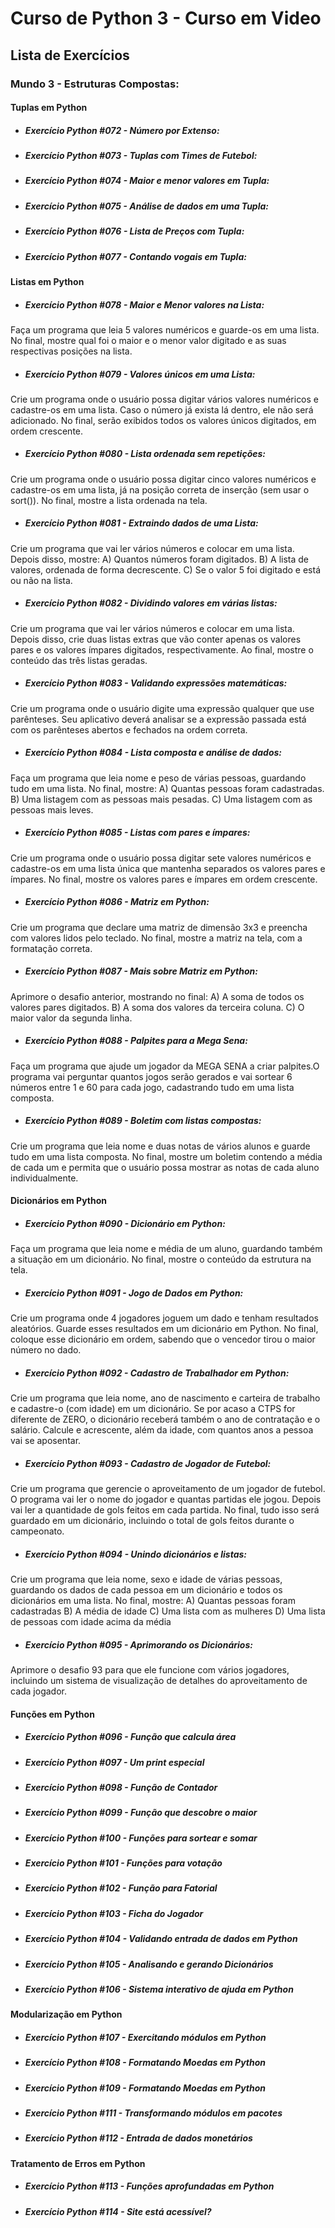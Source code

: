 # Curso de Python 3 - Curso em Video
## Lista de Exercícios

### Mundo 3 - Estruturas Compostas:

#### Tuplas em Python

- ##### Exercício Python #072 - Número por Extenso:

- ##### Exercício Python #073 - Tuplas com Times de Futebol:

- ##### Exercício Python #074 - Maior e menor valores em Tupla:

- ##### Exercício Python #075 - Análise de dados em uma Tupla:

- ##### Exercício Python #076 - Lista de Preços com Tupla:

- ##### Exercício Python #077 - Contando vogais em Tupla:

#### Listas em Python

- ##### Exercício Python #078 - Maior e Menor valores na Lista:
Faça um programa que leia 5 valores numéricos e guarde-os em uma lista. No final, mostre qual foi o maior e o menor valor digitado e as suas respectivas posições na lista. 
- ##### Exercício Python #079 - Valores únicos em uma Lista:
Crie um programa onde o usuário possa digitar vários valores numéricos e cadastre-os em uma lista. Caso o número já exista lá dentro, ele não será adicionado. No final, serão exibidos todos os valores únicos digitados, em ordem crescente. 
- ##### Exercício Python #080 - Lista ordenada sem repetições:
Crie um programa onde o usuário possa digitar cinco valores numéricos e cadastre-os em uma lista, já na posição correta de inserção (sem usar o sort()). No final, mostre a lista ordenada na tela.
- ##### Exercício Python #081 - Extraindo dados de uma Lista:
Crie um programa que vai ler vários números e colocar em uma lista. Depois disso, mostre:
A) Quantos números foram digitados.
B) A lista de valores, ordenada de forma decrescente.
C) Se o valor 5 foi digitado e está ou não na lista.
- ##### Exercício Python #082 - Dividindo valores em várias listas:
Crie um programa que vai ler vários números e colocar em uma lista. Depois disso, crie duas listas extras que vão conter apenas os valores pares e os valores ímpares digitados, respectivamente. Ao final, mostre o conteúdo das três listas geradas.
- ##### Exercício Python #083 - Validando expressões matemáticas:
Crie um programa onde o usuário digite uma expressão qualquer que use parênteses. Seu aplicativo deverá analisar se a expressão passada está com os parênteses abertos e fechados na ordem correta.
- ##### Exercício Python #084 - Lista composta e análise de dados:
Faça um programa que leia nome e peso de várias pessoas, guardando tudo em uma lista. No final, mostre:
A) Quantas pessoas foram cadastradas.
B) Uma listagem com as pessoas mais pesadas.
C) Uma listagem com as pessoas mais leves.
- ##### Exercício Python #085 - Listas com pares e ímpares:
Crie um programa onde o usuário possa digitar sete valores numéricos e cadastre-os em uma lista única que mantenha separados os valores pares e ímpares. No final, mostre os valores pares e ímpares em ordem crescente.
- ##### Exercício Python #086 - Matriz em Python:
Crie um programa que declare uma matriz de dimensão 3x3 e preencha com valores lidos pelo teclado. No final, mostre a matriz na tela, com a formatação correta.
- ##### Exercício Python #087 - Mais sobre Matriz em Python:
Aprimore o desafio anterior, mostrando no final: 
A) A soma de todos os valores pares digitados.
B) A soma dos valores da terceira coluna.
C) O maior valor da segunda linha.
- ##### Exercício Python #088 - Palpites para a Mega Sena:
Faça um programa que ajude um jogador da MEGA SENA a criar palpites.O programa vai perguntar quantos jogos serão gerados e vai sortear 6 números entre 1 e 60 para cada jogo, cadastrando tudo em uma lista composta.
- ##### Exercício Python #089 - Boletim com listas compostas:
Crie um programa que leia nome e duas notas de vários alunos e guarde tudo em uma lista composta. No final, mostre um boletim contendo a média de cada um e permita que o usuário possa mostrar as notas de cada aluno individualmente.

#### Dicionários em Python

- ##### Exercício Python #090 - Dicionário em Python:
 Faça um programa que leia nome e média de um aluno, guardando também a situação em um dicionário. No final, mostre o conteúdo da estrutura na tela.
- ##### Exercício Python #091 - Jogo de Dados em Python:
Crie um programa onde 4 jogadores joguem um dado e tenham resultados aleatórios. Guarde esses resultados em um dicionário em Python. No final, coloque esse dicionário em ordem, sabendo que o vencedor tirou o maior número no dado.
- ##### Exercício Python #092 - Cadastro de Trabalhador em Python:
Crie um programa que leia nome, ano de nascimento e carteira de trabalho e cadastre-o (com idade) em um dicionário. Se por acaso a CTPS for diferente de ZERO, o dicionário receberá também o ano de contratação e o salário. Calcule e acrescente, além da idade, com quantos anos a pessoa vai se aposentar.
- ##### Exercício Python #093 - Cadastro de Jogador de Futebol:
Crie um programa que gerencie o aproveitamento de um jogador de futebol. O programa vai ler o nome do jogador e quantas partidas ele jogou. Depois vai ler a quantidade de gols feitos em cada partida. No final, tudo isso será guardado em um dicionário, incluindo o total de gols feitos durante o campeonato.
- ##### Exercício Python #094 - Unindo dicionários e listas:
Crie um programa que leia nome, sexo e idade de várias pessoas, guardando os dados de cada pessoa em um dicionário e todos os dicionários em uma lista. No final, mostre: 
A) Quantas pessoas foram cadastradas
B) A média de idade
C) Uma lista com as mulheres
D) Uma lista de pessoas com idade acima da média
- ##### Exercício Python #095 - Aprimorando os Dicionários:
Aprimore o desafio 93 para que ele funcione com vários jogadores, incluindo um sistema de visualização de detalhes do aproveitamento de cada jogador.
#### Funções em Python

- ##### Exercício Python #096 - Função que calcula área

- ##### Exercício Python #097 - Um print especial

- ##### Exercício Python #098 - Função de Contador

- ##### Exercício Python #099 - Função que descobre o maior

- ##### Exercício Python #100 - Funções para sortear e somar

- ##### Exercício Python #101 - Funções para votação

- ##### Exercício Python #102 - Função para Fatorial

- ##### Exercício Python #103 - Ficha do Jogador
 
- ##### Exercício Python #104 - Validando entrada de dados em Python
 
- ##### Exercício Python #105 - Analisando e gerando Dicionários

- ##### Exercício Python #106 - Sistema interativo de ajuda em Python

#### Modularização em Python

- ##### Exercício Python #107 - Exercitando módulos em Python

- ##### Exercício Python #108 - Formatando Moedas em Python

- ##### Exercício Python #109 - Formatando Moedas em Python

- ##### Exercício Python #111 - Transformando módulos em pacotes

- ##### Exercício Python #112 - Entrada de dados monetários

#### Tratamento de Erros em Python

- ##### Exercício Python #113 - Funções aprofundadas em Python

- ##### Exercício Python #114 - Site está acessível?